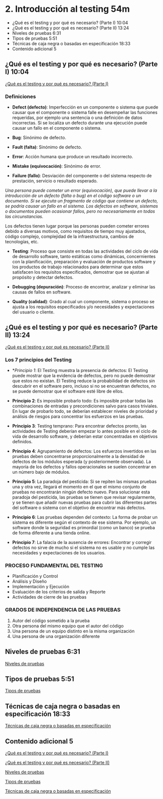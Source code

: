# 2. Introducción al testing 54m

* ¿Qué es el testing y por qué es necesario? (Parte I) 10:04 
* ¿Qué es el testing y por qué es necesario? (Parte II) 13:24 
* Niveles de pruebas 6:31 
* Tipos de pruebas 5:51 
* Técnicas de caja negra o basadas en especificación 18:33 
* Contenido adicional 5

## ¿Qué es el testing y por qué es necesario? (Parte I) 10:04 

[¿Qué es el testing y por qué es necesario? (Parte I)](pdfs/Qué_es_el_testing_y_por_qué_es_necesario_Parte_I.pdf)

### Definiciones

* **Defect (defecto)**: Imperfección en un componente o sistema que puede causar que el componente o sistema falle en desempeñar las funciones requeridas, por ejemplo una sentencia o una definición de datos incorrectas. Si se localiza un defecto durante una ejecución puede causar un fallo en el componente o sistema.

* **Bug**: Sinónimo de defecto.

* **Fault (falta)**: Sinónimo de defecto.

* **Error**: Acción humana que produce un resultado incorrecto.

* **Mistake (equivocación)**: Sinónimo de error.

* **Failure (fallo)**: Desviación del componente o del sistema respecto de prestación, servicio o resultado esperado.

*Una persona puede cometer un error (equivocación), que puede llevar a la introducción de un defecto (falta o bug) en el código software o un documento. Si se ejecuta un fragmento de código que contiene un defecto, se podría causar un fallo en el sistema. Los defectos en software, sistemas o documentos pueden ocasionar fallos, pero no necesariamente en todas las circunstancias.*

Los defectos tienen lugar porque las personas pueden cometer errores debido a diversas motivos, como requisitos de tiempo muy ajustados, código complejo, complejidad de la infraestructura, cambios de tecnologías, etc.

* **Testing**: Proceso que consiste en todas las actividades del ciclo de vida de desarrollo software, tanto estáticas como dinámicas, concernientes con la planificación, preparación y evaluación de productos software y los productos de trabajo relacionados para determinar que estos satisfacen los requisitos especificados, demostrar que se ajustan al propósito y detectar defectos.

* **Debugging (depuración)**: Proceso de encontrar, analizar y eliminar las causas de fallos en software.

* **Quality (calidad)**: Grado al cual un componente, sistema o proceso se ajusta a los requisitos especificados y/o necesidades y expectaciones del usuario o cliente.

## ¿Qué es el testing y por qué es necesario? (Parte II) 13:24 

[¿Qué es el testing y por qué es necesario? (Parte II)](pdfs/Qué_es_el_testing_y_por_qué_es_necesario_Parte_II.pdf)

### Los 7 principios del Testing

* **Principio 1*: El Testing muestra la presencia de defectos: El Testing puede mostrar que la evidencia de defectos, pero no puede demostrar que estos no existan. El Testing reduce la probabilidad de defectos sin descubrir en el software pero, incluso si no se encuentran defectos, no se puede demostrar que el software esté libre de ellos.

* **Principio 2**: Es imposible probarlo todo: Es imposible probar todas las combinaciones de entradas y precondiciones salvo para casos triviales. En lugar de probarlo todo, se deberían establecer niveles de prioridad y análisis de riesgos para concentrar los esfuerzos en las pruebas.

* **Principio 3**: Testing temprano: Para encontrar defectos pronto, las actividades de Testing deberían empezar lo antes posible en el ciclo de vida de desarrollo software, y deberían estar concentradas en objetivos definidos.

* **Principio 4**: Agrupamiento de defectos: Los esfuerzos invertidos en las pruebas deben concentrarse proporcionalmente a la densidad de defectos de los módulos esperada (y posteriormente observada). La mayoría de los defectos y fallos operacionales se suelen concentrar en un número bajo de módulos.

* **Principio 5**: La paradoja del pesticida: Si se repiten las mismas pruebas una y otra vez, llegará el momento en el que el mismo conjunto de pruebas no encontrarán ningún defecto nuevo. Para solucionar esta paradoja del pesticida, las pruebas se tienen que revisar regularmente, y se tienen que añadir nuevas pruebas para cubrir las diferentes partes del software o sistema con el objetivo de encontrar más defectos.

* **Principio 6**: Las pruebas dependen del contexto: La forma de probar un sistema es diferente según el contexto de ese sistema. Por ejemplo, un software donde la seguridad es primordial (como un banco) se prueba de forma diferente a una tienda online.

* **Principio 7**: La falacia de la ausencia de errores: Encontrar y corregir defectos no sirve de mucho si el sistema no es usable y no cumple las necesidades y expectaciones de los usuarios.


### PROCESO FUNDAMENTAL DEL TESTING

* Planificación y Control
* Análisis y Diseño
* Implementación y Ejecución
* Evaluación de los criterios de salida y Reporte
* Actividades de cierre de las pruebas

### GRADOS DE INDEPENDENCIA DE LAS PRUEBAS

1. Autor del código sometido a la prueba
2. Otra persona del mismo equipo que el autor del código
3. Una persona de un equipo distinto en la misma organización
4. Una persona de una organización diferente

## Niveles de pruebas 6:31 

[Niveles de pruebas](pdfs/Niveles_de_pruebas.pdf)

## Tipos de pruebas 5:51 

[Tipos de pruebas](pdfs/Tipos_de_pruebas.pdf)
 
## Técnicas de caja negra o basadas en especificación 18:33 

[Técnicas de caja negra o basadas en especificación](pdfs/Ténicas_de_caja_negra_o_basadas_en_especificación.pdf)

## Contenido adicional 5

 [¿Qué es el testing y por qué es necesario? (Parte I)](pdfs/Qué_es_el_testing_y_por_qué_es_necesario_Parte_I.pdf)
 
 [¿Qué es el testing y por qué es necesario? (Parte II)](pdfs/Qué_es_el_testing_y_por_qué_es_necesario_Parte_II.pdf)
 
 [Niveles de pruebas](pdfs/Niveles_de_pruebas.pdf)
 
 [Tipos de pruebas](pdfs/Tipos_de_pruebas.pdf)

 [Técnicas de caja negra o basadas en especificación](pdfs/Ténicas_de_caja_negra_o_basadas_en_especificación.pdf)
